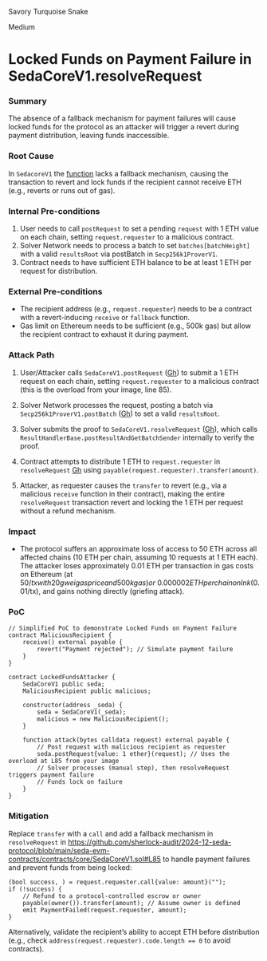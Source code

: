 Savory Turquoise Snake

Medium

# Locked Funds on Payment Failure in SedaCoreV1.resolveRequest

### Summary

The absence of a fallback mechanism for payment failures will cause locked funds for the protocol as an attacker will trigger a revert during payment distribution, leaving funds inaccessible.





### Root Cause

In `SedacoreV1` the [function](https://github.com/sherlock-audit/2024-12-seda-protocol/blob/051b5e88a2f530792913910ebf98c50f431b1e3b/seda-evm-contracts/contracts/core/SedaCoreV1.sol#L70) lacks a fallback mechanism, causing the transaction to revert and lock funds if the recipient cannot receive ETH (e.g., reverts or runs out of gas).


### Internal Pre-conditions

1. User needs to call `postRequest` to set a pending `request` with 1 ETH value on each chain, setting `request.requester` to a malicious contract.
2. Solver Network needs to process a batch to set `batches[batchHeight]` with a valid `resultsRoot` via postBatch in `Secp256k1ProverV1`.
3. Contract needs to have sufficient ETH balance to be at least 1 ETH per request for distribution.


### External Pre-conditions

- The recipient address (e.g., `request.requester`) needs to be a contract with a revert-inducing `receive` or `fallback` function.
- Gas limit on Ethereum needs to be sufficient (e.g., 500k gas) but allow the recipient contract to exhaust it during payment.




### Attack Path

1. User/Attacker calls `SedaCoreV1.postRequest` ([Gh](https://github.com/sherlock-audit/2024-12-seda-protocol/blob/main/seda-evm-contracts/contracts/core/SedaCoreV1.sol#L85)) to submit a 1 ETH request on each chain, setting `request.requester` to a malicious contract (this is the overload from your image, line 85).

2. Solver Network processes the request, posting a batch via `Secp256k1ProverV1.postBatch` ([Gh](https://github.com/sherlock-audit/2024-12-seda-protocol/blob/main/seda-evm-contracts/contracts/provers/Secp256k1ProverV1.sol#L61)) to set a valid `resultsRoot`.

3. Solver submits the proof to `SedaCoreV1.resolveRequest` ([Gh](https://github.com/sherlock-audit/2024-12-seda-protocol/blob/main/seda-evm-contracts/contracts/core/SedaCoreV1.sol#L70)), which calls `ResultHandlerBase.postResultAndGetBatchSender` internally to verify the proof.

4. Contract attempts to distribute 1 ETH to `request.requester` in `resolveRequest` [Gh](https://github.com/sherlock-audit/2024-12-seda-protocol/blob/main/seda-evm-contracts/contracts/core/SedaCoreV1.sol#L85)  using `payable(request.requester).transfer(amount)`.

5. Attacker, as requester causes the `transfer` to revert (e.g., via a malicious `receive` function in their contract), making the entire `resolveRequest` transaction revert and locking the 1 ETH per request without a refund mechanism.



### Impact

- The protocol suffers an approximate loss of access to 50 ETH across all affected chains (10 ETH per chain, assuming 10 requests at 1 ETH each). The attacker loses approximately 0.01 ETH per transaction in gas costs on Ethereum (at $50/tx with 20 gwei gas price and 500k gas) or ~0.000002 ETH per chain on Ink ($0.01/tx), and gains nothing directly (griefing attack).



### PoC

```solidity
// Simplified PoC to demonstrate Locked Funds on Payment Failure
contract MaliciousRecipient {
    receive() external payable {
        revert("Payment rejected"); // Simulate payment failure
    }
}

contract LockedFundsAttacker {
    SedaCoreV1 public seda;
    MaliciousRecipient public malicious;

    constructor(address _seda) {
        seda = SedaCoreV1(_seda);
        malicious = new MaliciousRecipient();
    }

    function attack(bytes calldata request) external payable {
        // Post request with malicious recipient as requester
        seda.postRequest{value: 1 ether}(request); // Uses the overload at L85 from your image
        // Solver processes (manual step), then resolveRequest triggers payment failure
        // Funds lock on failure
    }
}
```

### Mitigation

Replace `transfer` with a `call` and add a fallback mechanism in `resolveRequest` in https://github.com/sherlock-audit/2024-12-seda-protocol/blob/main/seda-evm-contracts/contracts/core/SedaCoreV1.sol#L85 to handle payment failures and prevent funds from being locked:
```solidity
(bool success, ) = request.requester.call{value: amount}("");
if (!success) {
    // Refund to a protocol-controlled escrow or owner
    payable(owner()).transfer(amount); // Assume owner is defined
    emit PaymentFailed(request.requester, amount);
}
```
Alternatively, validate the recipient’s ability to accept ETH before distribution (e.g., check `address(request.requester).code.length == 0` to avoid contracts).

